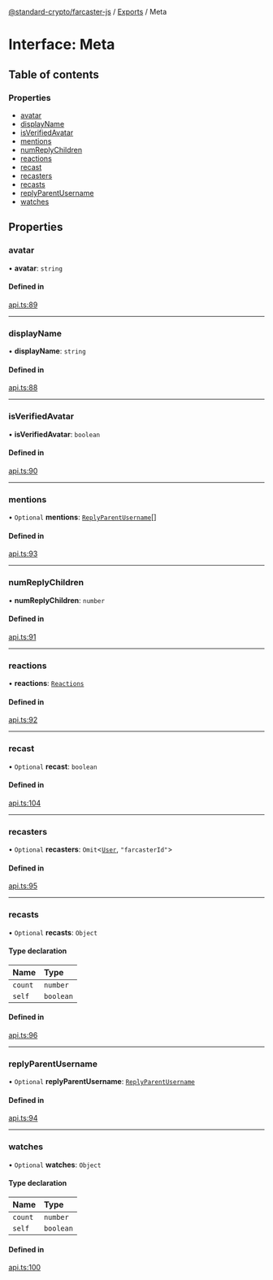 [@standard-crypto/farcaster-js](../README.md) / [Exports](../modules.md) / Meta

# Interface: Meta

## Table of contents

### Properties

- [avatar](Meta.md#avatar)
- [displayName](Meta.md#displayname)
- [isVerifiedAvatar](Meta.md#isverifiedavatar)
- [mentions](Meta.md#mentions)
- [numReplyChildren](Meta.md#numreplychildren)
- [reactions](Meta.md#reactions)
- [recast](Meta.md#recast)
- [recasters](Meta.md#recasters)
- [recasts](Meta.md#recasts)
- [replyParentUsername](Meta.md#replyparentusername)
- [watches](Meta.md#watches)

## Properties

### avatar

• **avatar**: `string`

#### Defined in

[api.ts:89](https://github.com/standard-crypto/farcaster-js/blob/main/src/api.ts#L89)

___

### displayName

• **displayName**: `string`

#### Defined in

[api.ts:88](https://github.com/standard-crypto/farcaster-js/blob/main/src/api.ts#L88)

___

### isVerifiedAvatar

• **isVerifiedAvatar**: `boolean`

#### Defined in

[api.ts:90](https://github.com/standard-crypto/farcaster-js/blob/main/src/api.ts#L90)

___

### mentions

• `Optional` **mentions**: [`ReplyParentUsername`](ReplyParentUsername.md)[]

#### Defined in

[api.ts:93](https://github.com/standard-crypto/farcaster-js/blob/main/src/api.ts#L93)

___

### numReplyChildren

• **numReplyChildren**: `number`

#### Defined in

[api.ts:91](https://github.com/standard-crypto/farcaster-js/blob/main/src/api.ts#L91)

___

### reactions

• **reactions**: [`Reactions`](Reactions.md)

#### Defined in

[api.ts:92](https://github.com/standard-crypto/farcaster-js/blob/main/src/api.ts#L92)

___

### recast

• `Optional` **recast**: `boolean`

#### Defined in

[api.ts:104](https://github.com/standard-crypto/farcaster-js/blob/main/src/api.ts#L104)

___

### recasters

• `Optional` **recasters**: `Omit`<[`User`](User.md), ``"farcasterId"``\>

#### Defined in

[api.ts:95](https://github.com/standard-crypto/farcaster-js/blob/main/src/api.ts#L95)

___

### recasts

• `Optional` **recasts**: `Object`

#### Type declaration

| Name | Type |
| :------ | :------ |
| `count` | `number` |
| `self` | `boolean` |

#### Defined in

[api.ts:96](https://github.com/standard-crypto/farcaster-js/blob/main/src/api.ts#L96)

___

### replyParentUsername

• `Optional` **replyParentUsername**: [`ReplyParentUsername`](ReplyParentUsername.md)

#### Defined in

[api.ts:94](https://github.com/standard-crypto/farcaster-js/blob/main/src/api.ts#L94)

___

### watches

• `Optional` **watches**: `Object`

#### Type declaration

| Name | Type |
| :------ | :------ |
| `count` | `number` |
| `self` | `boolean` |

#### Defined in

[api.ts:100](https://github.com/standard-crypto/farcaster-js/blob/main/src/api.ts#L100)
